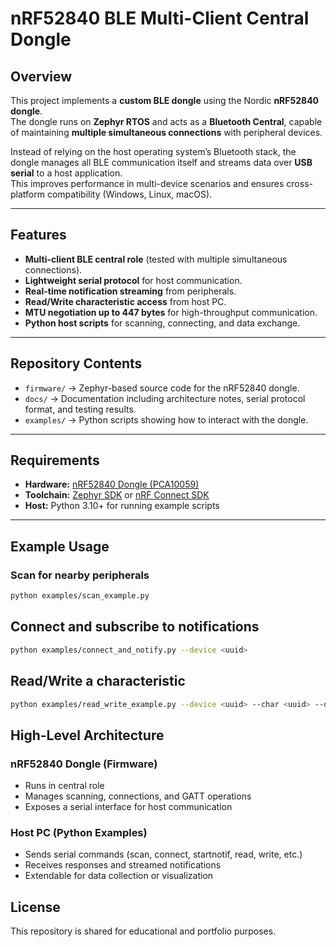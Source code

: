 # nRF52840 BLE Multi-Client Central Dongle  

## Overview  
This project implements a **custom BLE dongle** using the Nordic **nRF52840 dongle**.  
The dongle runs on **Zephyr RTOS** and acts as a **Bluetooth Central**, capable of maintaining **multiple simultaneous connections** with peripheral devices.  

Instead of relying on the host operating system’s Bluetooth stack, the dongle manages all BLE communication itself and streams data over **USB serial** to a host application.  
This improves performance in multi-device scenarios and ensures cross-platform compatibility (Windows, Linux, macOS).  

---

## Features  
-  **Multi-client BLE central role** (tested with multiple simultaneous connections).  
-  **Lightweight serial protocol** for host communication.  
-  **Real-time notification streaming** from peripherals.  
-  **Read/Write characteristic access** from host PC.  
-  **MTU negotiation up to 447 bytes** for high-throughput communication.  
-  **Python host scripts** for scanning, connecting, and data exchange.  

---

## Repository Contents  
- `firmware/` → Zephyr-based source code for the nRF52840 dongle.  
- `docs/` → Documentation including architecture notes, serial protocol format, and testing results.  
- `examples/` → Python scripts showing how to interact with the dongle.  

---

## Requirements  
- **Hardware:** [nRF52840 Dongle (PCA10059)](https://www.nordicsemi.com/Products/Development-hardware/nRF52840-Dongle)  
- **Toolchain:** [Zephyr SDK](https://docs.zephyrproject.org/latest/getting_started/index.html) or [nRF Connect SDK](https://developer.nordicsemi.com/nRF_Connect_SDK/doc/latest/nrf/getting_started.html)  
- **Host:** Python 3.10+ for running example scripts  

---

## Example Usage  

### Scan for nearby peripherals
```bash
python examples/scan_example.py
```

## Connect and subscribe to notifications
```bash
python examples/connect_and_notify.py --device <uuid>
```

## Read/Write a characteristic
```bash
python examples/read_write_example.py --device <uuid> --char <uuid> --data "1234"
```

## High-Level Architecture

### nRF52840 Dongle (Firmware)
 - Runs in central role
 - Manages scanning, connections, and GATT operations
 - Exposes a serial interface for host communication

### Host PC (Python Examples)
 - Sends serial commands (scan, connect, startnotif, read, write, etc.)
 - Receives responses and streamed notifications
 - Extendable for data collection or visualization

## License
This repository is shared for educational and portfolio purposes.

